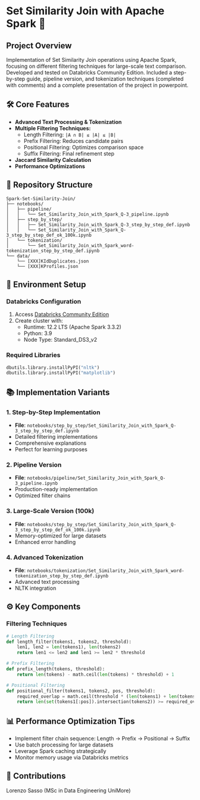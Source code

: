 # Set Similarity Join with Apache Spark 🚀

## Project Overview
Implementation of Set Similarity Join operations using Apache Spark, focusing on different filtering techniques for large-scale text comparison. Developed and tested on Databricks Community Edition.
Included a step-by-step guide, pipeline version, and tokenization techniques (completed with comments)
and a complete presentation of the project in powerpoint.

## 🛠️ Core Features
- **Advanced Text Processing & Tokenization**
- **Multiple Filtering Techniques:**
  - Length Filtering: `|A ∩ B| ≤ |A| ≤ |B|`
  - Prefix Filtering: Reduces candidate pairs
  - Positional Filtering: Optimizes comparison space
  - Suffix Filtering: Final refinement step
- **Jaccard Similarity Calculation**
- **Performance Optimizations**

## 📁 Repository Structure
```
Spark-Set-Similarity-Join/
├── notebooks/
│   ├── pipeline/
│   │   └── Set_Similarity_Join_with_Spark_Q-3_pipeline.ipynb
│   ├── step_by_step/
│   │   ├── Set_Similarity_Join_with_Spark_Q-3_step_by_step_def.ipynb
│   │   └── Set_Similarity_Join_with_Spark_Q-3_step_by_step_def_ok_100k.ipynb
│   └── tokenization/
│       └── Set_Similarity_Join_with_Spark_word-tokenization_step_by_step_def.ipynb
└── data/
    └── [XXX]KIdDuplicates.json
    └── [XXX]KProfiles.json
```

## 🔧 Environment Setup

### Databricks Configuration
1. Access [Databricks Community Edition](https://community.cloud.databricks.com)
2. Create cluster with:
   - Runtime: 12.2 LTS (Apache Spark 3.3.2)
   - Python: 3.9
   - Node Type: Standard_DS3_v2

### Required Libraries
```python
dbutils.library.installPyPI("nltk")
dbutils.library.installPyPI("matplotlib")
```

## 📚 Implementation Variants

### 1. Step-by-Step Implementation
- **File**: `notebooks/step_by_step/Set_Similarity_Join_with_Spark_Q-3_step_by_step_def.ipynb`
- Detailed filtering implementations
- Comprehensive explanations
- Perfect for learning purposes

### 2. Pipeline Version
- **File**: `notebooks/pipeline/Set_Similarity_Join_with_Spark_Q-3_pipeline.ipynb`
- Production-ready implementation
- Optimized filter chains

### 3. Large-Scale Version (100k)
- **File**: `notebooks/step_by_step/Set_Similarity_Join_with_Spark_Q-3_step_by_step_def_ok_100k.ipynb`
- Memory-optimized for large datasets
- Enhanced error handling

### 4. Advanced Tokenization
- **File**: `notebooks/tokenization/Set_Similarity_Join_with_Spark_word-tokenization_step_by_step_def.ipynb`
- Advanced text processing
- NLTK integration

## ⚙️ Key Components

### Filtering Techniques
```python
# Length Filtering
def length_filter(tokens1, tokens2, threshold):
    len1, len2 = len(tokens1), len(tokens2)
    return len1 <= len2 and len1 >= len2 * threshold

# Prefix Filtering
def prefix_length(tokens, threshold):
    return len(tokens) - math.ceil(len(tokens) * threshold) + 1

# Positional Filtering
def positional_filter(tokens1, tokens2, pos, threshold):
    required_overlap = math.ceil(threshold * (len(tokens1) + len(tokens2)) / (1 + threshold))
    return len(set(tokens1[:pos]).intersection(tokens2)) >= required_overlap
```

## 📊 Performance Optimization Tips
- Implement filter chain sequence: Length → Prefix → Positional → Suffix
- Use batch processing for large datasets
- Leverage Spark caching strategically
- Monitor memory usage via Databricks metrics

## 🤝 Contributions
Lorenzo Sasso (MSc in Data Engineering UniMore)
